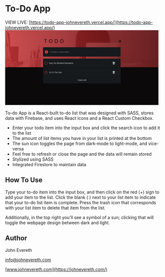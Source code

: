 # To-Do App

VIEW LIVE: [https://todo-app-johnevereth.vercel.app/](https://todo-app-johnevereth.vercel.app/)
![App Screenshot](/public/todo-app.png)

To-do App is a React-built to-do list that was designed with SASS, stores data with Firebase, and uses React Icons and a React Custom Checkbox.

- Enter your todo item into the input box and click the search icon to add it to the list
- The amount of list items you have in your list is printed at the bottom
- The sun icon toggles the page from dark-mode to light-mode, and vice-versa 
- Feel free to refresh or close the page and the data will remain stored 
- Stylized using SASS
- Integrated Firestore to maintain data 

## How To Use

Type your to-do item into the input box, and then click on the red (+) sign to add your item to the list. Click the blank ( ) next to your list item to indicate that your to-do list item is complete. Press the trash icon that corresponds with your list item to delete that item from the list.

Additionally, in the top right you'll see a symbol of a sun; clicking that will toggle the webpage design between dark and light.

## Author

John Evereth

[info@johnevereth.com](mailto:info@johnevereth.com)

[www.johnevereth.com](https://johnevereth.com/)
